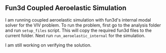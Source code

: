 ## Fun3d Coupled Aeroelastic Simulation
I am running coupled aeroelastic simulation with fun3d's internal modal solver for the VIV problem. To run the problem, first go to the analysis folder and run `setup_files` script. This will copy the required fun3d files to the current folder. Next run `run_aeroelastic_internal` for the simulation.

I am still working on verifying the solution.
